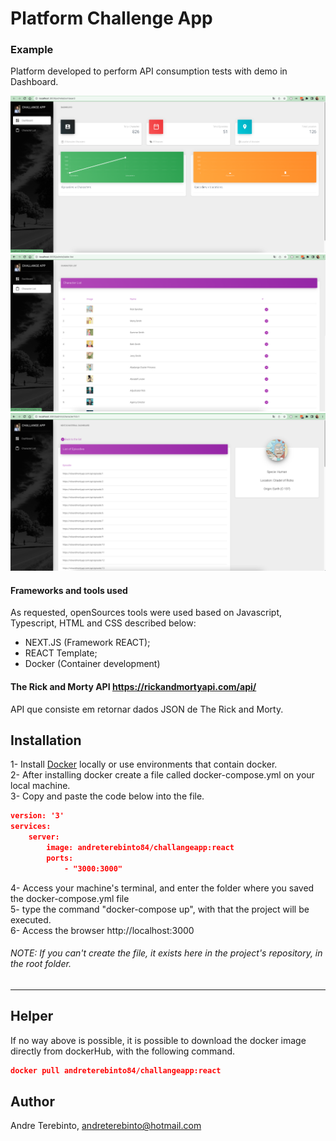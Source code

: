 # Platform Challenge App

### Example

Platform developed to perform API consumption tests with demo in Dashboard.

![Image 1](https://github.com/andreterebinto/challangeapp/blob/main/imgReadme/screen1.png?raw=true )
![Image 2](https://github.com/andreterebinto/challangeapp/blob/main/imgReadme/screen2.png?raw=true)
![Image 3](https://github.com/andreterebinto/challangeapp/blob/main/imgReadme/screen3.png?raw=true)

#### Frameworks and tools used

As requested, openSources tools were used based on Javascript, Typescript,  HTML and CSS described below:
- NEXT.JS (Framework REACT);
- REACT Template;
- Docker (Container development)

#### The Rick and Morty API https://rickandmortyapi.com/api/

API que consiste em retornar dados JSON de The Rick and Morty.

## Installation

1- Install [Docker](https://www.docker.com/products/docker-desktop "Docker Download") locally or use environments that contain docker.  
2- After installing docker create a file called docker-compose.yml on your local machine.  
3- Copy and paste the code below into the file.  
```json
version: '3'
services:
    server:
        image: andreterebinto84/challangeapp:react
        ports:
            - "3000:3000"

```

4- Access your machine's terminal, and enter the folder where you saved the docker-compose.yml file  
5- type the command "docker-compose up", with that the project will be executed.  
6- Access the browser http://localhost:3000 

###### NOTE: If you can't create the file, it exists here in the project's repository, in the root folder.
-----

## Helper

If no way above is possible, it is possible to download the docker image directly from dockerHub, with the following command.
```json
docker pull andreterebinto84/challangeapp:react
```

## Author

Andre Terebinto, andreterebinto@hotmail.com
